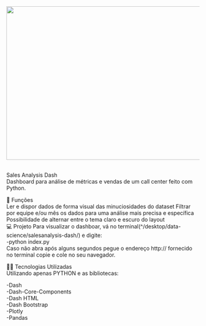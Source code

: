 
<div style="text-align:center;">
  <img src="https://github.com/Fernandinho937/Data-Science/assets/86840722/75ff2fc7-2b10-45f3-8c6e-d6ccaf7fde3f" width="700" height="400">
</div>




<br>Sales Analysis Dash<br>
Dashboard para análise de métricas e vendas de um call center feito com Python.<br>

🔧 Funções<br>
Ler e dispor dados de forma visual das minuciosidades do dataset
Filtrar por equipe e/ou mês os dados para uma análise mais precisa e específica
Possibilidade de alternar entre o tema claro e escuro do layout <br>
💻 Projeto
Para visualizar o dashboar, vá no terminal(^/desktop/data-science/salesanalysis-dash/) e digite: <br>-python index.py<br>
Caso não abra após alguns segundos pegue o endereço http:// fornecido no terminal copie e cole no seu navegador.<br>

👨‍💻 Tecnologias Utilizadas<br>
Utilizando apenas PYTHON e as bibliotecas:<br>

-Dash<br>
-Dash-Core-Components<br>
-Dash HTML<br>
-Dash Bootstrap<br>
-Plotly<br>
-Pandas<br>
